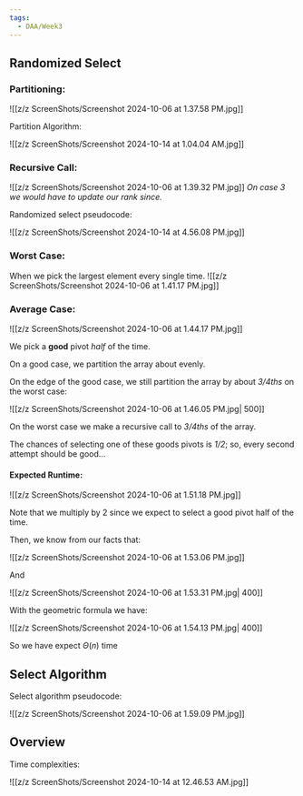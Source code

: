 ```yaml
---
tags:
  - DAA/Week3
---
```

 ## Randomized Select

### Partitioning:

![[z/z ScreenShots/Screenshot 2024-10-06 at 1.37.58 PM.jpg]]

Partition Algorithm:

![[z/z ScreenShots/Screenshot 2024-10-14 at 1.04.04 AM.jpg]]
### Recursive Call:

![[z/z ScreenShots/Screenshot 2024-10-06 at 1.39.32 PM.jpg]]
*On case 3 we would have to update our rank since.*

Randomized select pseudocode:

![[z/z ScreenShots/Screenshot 2024-10-14 at 4.56.08 PM.jpg]]
### Worst Case:
When we pick the largest element every single time.
![[z/z ScreenShots/Screenshot 2024-10-06 at 1.41.17 PM.jpg]]

### Average Case:

![[z/z ScreenShots/Screenshot 2024-10-06 at 1.44.17 PM.jpg]]

We pick a **good** pivot *half* of the time. 

On a good case, we partition the array about evenly.

On the edge of the good case, we still partition the array by about *3/4ths* on the worst case:

![[z/z ScreenShots/Screenshot 2024-10-06 at 1.46.05 PM.jpg| 500]]

On the worst case we make a recursive call to *3/4ths* of the array.

The chances of selecting one of these goods pivots is *1/2*; so, every second attempt should be good...
#### Expected Runtime:

![[z/z ScreenShots/Screenshot 2024-10-06 at 1.51.18 PM.jpg]]

Note that we multiply by 2 since we expect to select a good pivot half of the time.

Then, we know from our facts that:

![[z/z ScreenShots/Screenshot 2024-10-06 at 1.53.06 PM.jpg]]

And 

![[z/z ScreenShots/Screenshot 2024-10-06 at 1.53.31 PM.jpg| 400]]

With the geometric formula we have:

![[z/z ScreenShots/Screenshot 2024-10-06 at 1.54.13 PM.jpg| 400]]

So we have expect $\Theta (n)$ time

## Select Algorithm

Select algorithm pseudocode:

![[z/z ScreenShots/Screenshot 2024-10-06 at 1.59.09 PM.jpg]]

## Overview

Time complexities:

![[z/z ScreenShots/Screenshot 2024-10-14 at 12.46.53 AM.jpg]]

